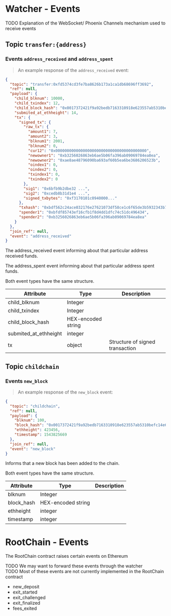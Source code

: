 
# Watcher - Events

<aside class="warning">TODO Explanation of the WebSocket/ Phoenix Channels mechanism used to receive events</aside>

## Topic `transfer:{address}`

### Events `address_received` and `address_spent`

> An example response of the `address_received` event:

```json
{
  "topic": "transfer:0xfd5374cd3fe7ba8626b173a1ca1db68696ff3692",
  "ref": null,
  "payload": {
    "child_blknum": 10000,
    "child_txindex": 12,
    "child_block_hash": "0x0017372421f9a92bedb7163310918e623557ab5310befc14e67212b660c33bec",
    "submited_at_ethheight": 14,
    "tx": {
      "signed_tx": {
        "raw_tx": {
          "amount1": 7,
          "amount2": 3,
          "blknum1": 2001,
          "blknum2": 0,
          "cur12": "0x0000000000000000000000000000000000000000",
          "newowner1": "0xb3256026863eb6ae5b06fa396ab09069784ea8ea",
          "newowner2": "0xae8ae48796090ba693af60b5ea6be3686206523b",
          "oindex1": 0,
          "oindex2": 0,
          "txindex1": 0,
          "txindex2": 0
        },
        "sig1": "0x6bfb9b2dbe32 ...",
        "sig2": "0xcedb8b31d1e4 ...",
        "signed_txbytes": "0xf3170101c0940000..."
      },
      "txhash": "0xbdf562c24ace032176e27621073df58ce1c6f65de3b5932343b70ba03c72132d",
      "spender1": "0xbfdf85743ef16cfb1f8d4dd1dfc74c51dc496434",
      "spender2": "0xb3256026863eb6ae5b06fa396ab09069784ea8ea"
    }
  },
  "join_ref": null,
  "event": "address_received"
}
```

The address_received event informing about that particular address received funds.

The address_spent event informing about that particular address spent funds.

Both event types have the same structure.

Attribute | Type | Description
--------- | ------- | -----------
child_blknum | Integer |
child_txindex | Integer |
child_block_hash | HEX-encoded string |
submited_at_ethheight | integer |
tx | object | Structure of signed transaction


## Topic `childchain`

### Events `new_block`

> An example response of the `new_block` event:

```json
{
  "topic": "childchain",
  "ref": null,
  "payload": {
    "blknum": 100,
    "block_hash": "0x0017372421f9a92bedb7163310918e623557ab5310befc14e67212b660c33bec",
    "ethheight": 423456,
    "timestamp": 1543825669
  },
  "join_ref": null,
  "event": "new_block"
}
```

Informs that a new block has been added to the chain.

Both event types have the same structure.

Attribute | Type | Description
--------- | ------- | -----------
blknum | Integer |
block_hash | HEX-encoded string |
ethheight | integer |
timestamp | integer |



# RootChain - Events
The RootChain contract raises certain events on Ethereum
<aside class="warning">TODO We may want to forward these events through the watcher</aside>
<aside class="warning">TODO Most of these events are not currently implemented in the RootChain contract</aside>

 * new_deposit
 * exit_started
 * exit_challenged
 * exit_finalized
 * fees_exited
